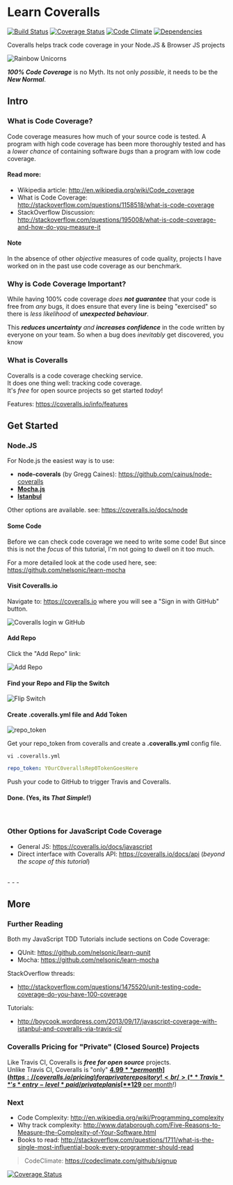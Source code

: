 Learn Coveralls 
===============
[![Build Status](https://travis-ci.org/nelsonic/learn-coveralls.io.png?branch=master)](https://travis-ci.org/nelsonic/learn-coveralls.io) [![Coverage Status](https://coveralls.io/repos/nelsonic/learn-coveralls.io/badge.png?branch=master)](https://coveralls.io/r/nelsonic/learn-coveralls.io?branch=master) [![Code Climate](https://codeclimate.com/github/nelsonic/learn-coveralls.io.png)](https://codeclimate.com/github/nelsonic/learn-coveralls.io) [![Dependencies](https://david-dm.org/nelsonic/learn-coveralls.io.png?theme=shields.io)](https://david-dm.org/nelsonic/learn-coveralls.io)

Coveralls helps track code coverage in your Node.JS & Browser JS projects

![Rainbow Unicorns](http://i.imgur.com/HRG0EVa.png "Rainbow Unicorns")

***100% Code Coverage*** is no Myth.
Its not only *possible*, it needs to be the ***New Normal***.

## Intro

### What is Code Coverage?

Code coverage measures how much of your source code is tested. 
A program with high code coverage has been more thoroughly tested 
and has a *lower chance* of containing software *bugs* than a program
with low code coverage.

#### Read more:

- Wikipedia article: http://en.wikipedia.org/wiki/Code_coverage
- What is Code Coverage: http://stackoverflow.com/questions/1158518/what-is-code-coverage
- StackOverflow Discussion:  <br />
http://stackoverflow.com/questions/195008/what-is-code-coverage-and-how-do-you-measure-it

#### Note

In the absence of other *objective* measures of code quality, 
projects I have worked on in the past use code coverage as our benchmark. 


### Why is Code Coverage Important?

While having 100% code coverage *does* ***not guarantee*** that your code is
free from *any* bugs, it does ensure that every line is 
being "exercised" so there is *less likelihood* of ***unexpected behaviour***. 

This ***reduces uncertainty*** *and* ***increases confidence*** in the code 
written by everyone on your team.
So when a bug does *inevitably* get discovered, you know


### What is Coveralls

Coveralls is a code coverage checking service. <br />
It does one thing well: tracking code coverage. <br />
It's *free* for open source projects so get started *today*!

Features: https://coveralls.io/info/features

## Get Started

### Node.JS 

For Node.js the easiest way is to use: 

- **node-coverals** (by Gregg Caines): https://github.com/cainus/node-coveralls
- [**Mocha.js**](http://mochajs.org/)
- [**Istanbul**](https://github.com/gotwarlost/istanbul)

Other options are available. see: https://coveralls.io/docs/node

#### Some Code

Before we can check code coverage we need to write some code!
But since this is not the *focus* of this tutorial, I'm not going
to dwell on it too much. 

For a more detailed look at the code used here, see: 
https://github.com/nelsonic/learn-mocha

#### Visit Coveralls.io

Navigate to: https://coveralls.io where you will see a 
"Sign in with GitHub" button.

![Coveralls login w GitHub](http://i.imgur.com/jAXLW6o.png "Coveralls login")


#### Add Repo

Click the "Add Repo" link:

![Add Repo](http://i.imgur.com/Q9T54Bq.png "Add repo")


#### Find your Repo and Flip the Switch 

![Flip Switch](http://i.imgur.com/rNFNsJK.png "Flip Switch")


#### Create .coveralls.yml file and Add Token

![repo_token](http://i.imgur.com/D3CE8Mt.png "repo_token")

Get your repo_token from coveralls and create a **.coveralls.yml** config file.

`vi .coveralls.yml`


```yml
repo_token: Y0urC0verallsRep0TokenGoesHere
```

Push your code to GitHub to trigger Travis and Coveralls.


#### Done. (Yes, its *That Simple*!)


<br />

### Other Options for JavaScript Code Coverage

- General JS: https://coveralls.io/docs/javascript
- Direct interface with Coveralls API: https://coveralls.io/docs/api 
(*beyond the scope of this tutorial*)


<br />
- - -

## More

### Further Reading

Both my JavaScript TDD Tutorials include sections on Code Coverage:

- QUnit: https://github.com/nelsonic/learn-qunit
- Mocha: https://github.com/nelsonic/learn-mocha

StackOverflow threads:

- http://stackoverflow.com/questions/1475520/unit-testing-code-coverage-do-you-have-100-coverage

Tutorials:

- http://boycook.wordpress.com/2013/09/17/javascript-coverage-with-istanbul-and-coveralls-via-travis-ci/

### Coveralls Pricing for "Private" (Closed Source) Projects

Like Travis CI, Coveralls is ***free for open source*** projects. <br />
Unlike Travis CI, Coveralls is "only"
[**$4.99** per month](https://coveralls.io/pricing) 
for a private repository! <br />
(**Travis**'s *entry-level* paid/private plan is 
[**$129** per month](http://travis-ci.com/plans)!)

### Next

- Code Complexity: http://en.wikipedia.org/wiki/Programming_complexity
- Why track complexity: http://www.databorough.com/Five-Reasons-to-Measure-the-Complexity-of-Your-Software.html
- Books to read: http://stackoverflow.com/questions/1711/what-is-the-single-most-influential-book-every-programmer-should-read

> CodeClimate: https://codeclimate.com/github/signup

[![Coverage Status](https://coveralls.io/repos/github/Phillipe-Bojorquez/learn-coveralls.io/badge.svg?branch=master)](https://coveralls.io/github/Phillipe-Bojorquez/learn-coveralls.io?branch=master)